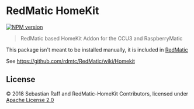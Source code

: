 # RedMatic HomeKit

[![NPM version](https://badge.fury.io/js/redmatic-homekit.svg)](http://badge.fury.io/js/redmatic-homekit)


> RedMatic based HomeKit Addon for the CCU3 and RaspberryMatic

This package isn't meant to be installed manually, it is included in [RedMatic](https://github.com/rdmtc/RedMatic)

See https://github.com/rdmtc/RedMatic/wiki/Homekit


## License

© 2018 Sebastian Raff and RedMatic-HomeKit Contributors, licensed under [Apache License 2.0](LICENSE)
